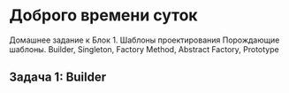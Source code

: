 # Доброго времени суток
Домашнее задание к Блок 1. Шаблоны проектирования
Порождающие шаблоны. Builder, Singleton, Factory Method, Abstract Factory, Prototype
## Задача 1: Builder